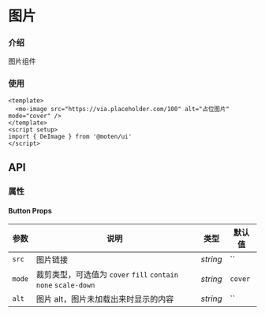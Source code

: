 # 图片

### 介绍

图片组件

### 使用

```vue
<template>
  <mo-image src="https://via.placeholder.com/100" alt="占位图片" mode="cover" />
</template>
<script setup>
import { DeImage } from '@moten/ui'
</script>
```

## API

### 属性

#### Button Props

| 参数   | 说明                                                            | 类型     | 默认值  |
| ------ | --------------------------------------------------------------- | -------- | ------- |
| `src`  | 图片链接                                                        | _string_ | ``      |
| `mode` | 裁剪类型，可选值为 `cover` `fill` `contain` `none` `scale-down` | _string_ | `cover` |
| `alt`  | 图片 alt，图片未加载出来时显示的内容                            | _string_ | ``      |
